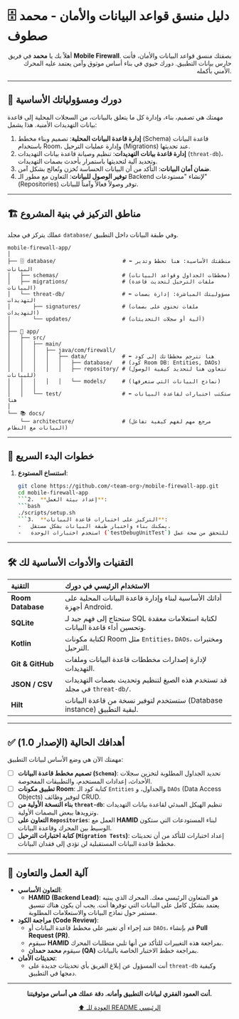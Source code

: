# 🗄️ دليل منسق قواعد البيانات والأمان - محمد صطوف

<div align="right">

أهلاً بك يا **محمد** في فريق **Mobile Firewall**. بصفتك منسق قواعد البيانات والأمان، فأنت حارس بيانات التطبيق. دورك حيوي في بناء أساس موثوق وآمن يعتمد عليه المحرك الأمني بأكمله.

</div>

---

## 🎯 دورك ومسؤولياتك الأساسية

مهمتك هي تصميم، بناء، وإدارة كل ما يتعلق بالبيانات، من السجلات المحلية إلى قاعدة بيانات التهديدات الأمنية. هذا يشمل:

1.  **إدارة قاعدة البيانات المحلية**: تصميم وبناء مخطط (Schema) قاعدة البيانات باستخدام Room، وإدارة عمليات الترحيل (Migrations) عند تحديثها.
2.  **إدارة قاعدة بيانات التهديدات**: تنظيم وصيانة قاعدة بيانات التهديدات (`threat-db`)، وتحديد آلية لتحديثها باستمرار بأحدث بصمات التهديدات.
3.  **ضمان أمان البيانات**: التأكد من أن البيانات الحساسة تُخزن وتُعالج بشكل آمن.
4.  **توفير الوصول للبيانات**: التعاون مع مطور الـ Backend لإنشاء "مستودعات" (Repositories) توفر وصولاً فعالاً وآمناً للبيانات.

---

## 🏗️ مناطق التركيز في بنية المشروع

عملك يتركز في مجلد `database/` وفي طبقة البيانات داخل التطبيق.

```
mobile-firewall-app/
│
├── 🗄️ database/                     # ⬅️ منطقتك الأساسية: هنا تخطط وتدير البيانات
│   ├── schemas/                    # (مخططات الجداول وقواعد البيانات)
│   ├── migrations/                 # (ملفات الترحيل لتحديث قاعدة البيانات)
│   └── threat-db/                  # ⬅️ مسؤوليتك المباشرة: إدارة بصمات التهديدات
│       ├── signatures/             # (ملفات تحتوي على بصمات التهديدات)
│       └── updates/                # (آلية أو سجلات التحديثات)
│
├── 📱 app/
│   ├── src/
│   │   ├── main/
│   │   │   ├── java/com/firewall/
│   │   │   │   ├── data/           # ⬅️ هنا تترجم مخططاتك إلى كود
│   │   │   │   │   ├── database/   # (كود Room DB: Entities, DAOs)
│   │   │   │   │   ├── repository/ # (تتعاون هنا لتحديد كيفية الوصول للبيانات)
│   │   │   │   │   └── models/     # (نماذج البيانات التي ستعرفها)
│   │   │
│   │   └── test/                   # ⬅️ ستكتب اختبارات لقاعدة البيانات هنا
│
└── 📚 docs/
    └── architecture/               # (مرجع مهم لفهم كيفية تفاعل البيانات مع النظام)
```

---

## 🚀 خطوات البدء السريع

1.  **استنساخ المستودع**:
    ```bash
    git clone https://github.com/<team-org>/mobile-firewall-app.git
    cd mobile-firewall-app
    ```2.  **إعداد بيئة العمل**:
    ```bash
    ./scripts/setup.sh
    ```3.  **التركيز على اختبارات قاعدة البيانات**:
    -   يمكنك بناء واختبار طبقة البيانات بشكل مستقل.
    -   استخدم اختبارات الوحدة (`testDebugUnitTest`) للتحقق من صحة عمل `DAOs` و `Migrations`.

---

## 🛠️ التقنيات والأدوات الأساسية لك

| التقنية | الاستخدام الرئيسي في دورك |
| :--- | :--- |
| **Room Database** | أداتك الأساسية لبناء وإدارة قاعدة البيانات المحلية على أجهزة Android. |
| **SQLite** | ستحتاج إلى فهم جيد لـ SQL لكتابة استعلامات معقدة وتحسين أداء قاعدة البيانات. |
| **Kotlin** | لكتابة مكونات Room مثل `Entities`، `DAOs`، ومختبرات الترحيل. |
| **Git & GitHub** | لإدارة إصدارات مخططات قاعدة البيانات وملفات التهديدات. |
| **JSON / CSV** | قد تستخدم هذه الصيغ لتنظيم وتحديث بصمات التهديدات في مجلد `threat-db/`. |
| **Hilt** | ستستخدم لتوفير نسخة من قاعدة البيانات (Database instance) لبقية التطبيق. |

---

## ✅ أهدافك الحالية (الإصدار 1.0)

مهمتك الآن هي وضع الأساس لبيانات التطبيق:

-   [ ] **تصميم مخطط قاعدة البيانات (`Schema`)**: تحديد الجداول المطلوبة لتخزين سجلات الأحداث، إعدادات المستخدم، والتطبيقات المفحوصة.
-   [ ] **تطبيق مكونات Room**: كتابة كود الـ `Entities` والجداول، و `DAOs` (Data Access Objects) لتوفير وظائف CRUD.
-   [ ] **بناء النسخة الأولية من `threat-db`**: تنظيم الهيكل المبدئي لقاعدة بيانات التهديدات وتزويدها ببعض البصمات الأولية.
-   [ ] **التعاون على `Repositories`**: العمل مع **HAMID** لبناء المستودعات التي ستكون الوسيط بين المحرك وقاعدة البيانات.
-   [ ] **كتابة اختبارات الترحيل (`Migration Tests`)**: إعداد اختبارات للتأكد من أن تحديثات مخطط قاعدة البيانات المستقبلية لن تؤدي إلى فقدان البيانات.

---

## 🤝 آلية العمل والتعاون

-   **التعاون الأساسي**:
    -   **HAMID (Backend Lead)**: هو المتعاون الرئيسي معك. المحرك الذي يبنيه يعتمد بشكل كامل على البيانات التي توفرها أنت. يجب أن يكون هناك تنسيق مستمر حول نماذج البيانات والاستعلامات المطلوبة.
-   **مراجعة الكود (Code Review)**:
    -   عند إجراء أي تغيير على مخطط قاعدة البيانات أو `DAOs`، قم بإنشاء **Pull Request (PR)**.
    -   سيقوم **HAMID** بمراجعة هذه التغييرات للتأكد من أنها تلبي متطلبات المحرك.
    -   سيقوم **محمد حمدان (QA)** بمراجعة خطط الاختبار الخاصة بالبيانات.
-   **تحديثات الأمان**:
    -   أنت المسؤول عن إبلاغ الفريق بأي تحديثات جديدة على `threat-db` وكيفية دمجها في التطبيق.

---

<div align="center">

**أنت العمود الفقري لبيانات التطبيق وأمانه. دقة عملك هي أساس موثوقيتنا.**

[⬆️ العودة للـ README الرئيسي](../README.md)

</div>